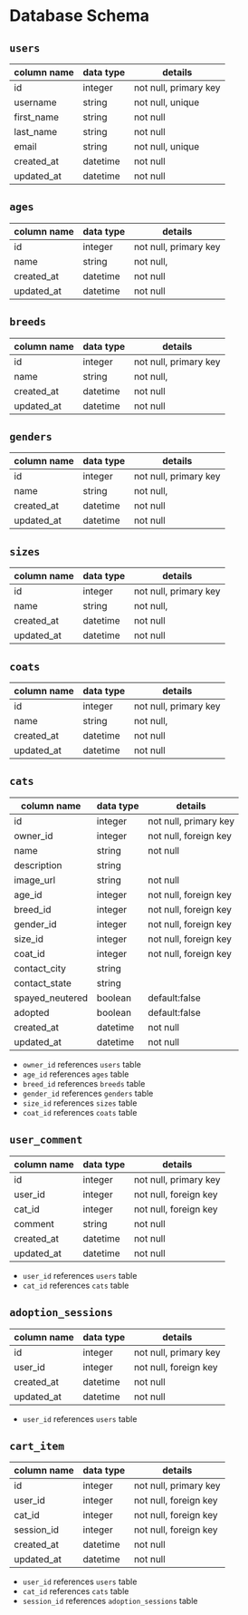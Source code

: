 # **Database Schema**

## `users`

| column name | data type | details               |
|-------------|-----------|-----------------------|
| id          | integer   | not null, primary key |
| username    | string    | not null, unique      |
| first_name  | string    | not null              |
| last_name   | string    | not null              |
| email       | string    | not null, unique      |
| created_at  | datetime  | not null              |
| updated_at  | datetime  | not null              |

## `ages`

| column name   | data type | details               |
|---------------|-----------|-----------------------|
| id            | integer   | not null, primary key |
| name          | string    | not null,             |
| created_at    | datetime  | not null              |
| updated_at    | datetime  | not null              |

## `breeds`

| column name   | data type | details               |
|---------------|-----------|-----------------------|
| id            | integer   | not null, primary key |
| name          | string    | not null,             |
| created_at    | datetime  | not null              |
| updated_at    | datetime  | not null              |

## `genders`

| column name   | data type | details               |
|---------------|-----------|-----------------------|
| id            | integer   | not null, primary key |
| name          | string    | not null,             |
| created_at    | datetime  | not null              |
| updated_at    | datetime  | not null              |

## `sizes`

| column name   | data type | details               |
|---------------|-----------|-----------------------|
| id            | integer   | not null, primary key |
| name          | string    | not null,             |
| created_at    | datetime  | not null              |
| updated_at    | datetime  | not null              |

## `coats`

| column name   | data type | details               |
|---------------|-----------|-----------------------|
| id            | integer   | not null, primary key |
| name          | string    | not null,             |
| created_at    | datetime  | not null              |
| updated_at    | datetime  | not null              |

## `cats`

| column name     | data type | details               |
|-----------------|-----------|-----------------------|
| id              | integer   | not null, primary key |
| owner_id        | integer   | not null, foreign key |
| name            | string    | not null              |
| description     | string    |                       |
| image_url       | string    | not null              |
| age_id          | integer   | not null, foreign key |
| breed_id        | integer   | not null, foreign key |
| gender_id       | integer   | not null, foreign key |
| size_id         | integer   | not null, foreign key |
| coat_id         | integer   | not null, foreign key |
| contact_city    | string    |                       |
| contact_state   | string    |                       |
| spayed_neutered | boolean   | default:false         |
| adopted         | boolean   | default:false         |
| created_at      | datetime  | not null              |
| updated_at      | datetime  | not null              |

* `owner_id` references `users` table
* `age_id` references `ages` table
* `breed_id` references `breeds` table
* `gender_id` references `genders` table
* `size_id` references `sizes` table
* `coat_id` references `coats` table

## `user_comment`

| column name | data type | details               |
|-------------|-----------|-----------------------|
| id          | integer   | not null, primary key |
| user_id     | integer   | not null, foreign key |
| cat_id      | integer   | not null, foreign key |
| comment     | string    | not null              |
| created_at  | datetime  | not null              |
| updated_at  | datetime  | not null              |

* `user_id` references `users` table
* `cat_id` references `cats` table

## `adoption_sessions`

| column name | data type | details               |
|-------------|-----------|-----------------------|
| id          | integer   | not null, primary key |
| user_id     | integer   | not null, foreign key |
| created_at  | datetime  | not null              |
| updated_at  | datetime  | not null              |

* `user_id` references `users` table

## `cart_item`

| column name | data type | details               |
|-------------|-----------|-----------------------|
| id          | integer   | not null, primary key |
| user_id     | integer   | not null, foreign key |
| cat_id      | integer   | not null, foreign key |
| session_id  | integer   | not null, foreign key |
| created_at  | datetime  | not null              |
| updated_at  | datetime  | not null              |

* `user_id` references `users` table
* `cat_id` references `cats` table
* `session_id` references `adoption_sessions` table
